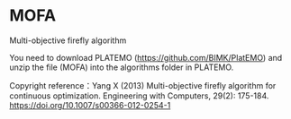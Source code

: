 # MOFA
Multi-objective firefly algorithm

You need to download PLATEMO (https://github.com/BIMK/PlatEMO) and unzip the file (MOFA) into the algorithms folder in PLATEMO.

Copyright reference：Yang X (2013) Multi-objective firefly algorithm for continuous optimization. Engineering with Computers, 29(2): 175-184. https://doi.org/10.1007/s00366-012-0254-1
